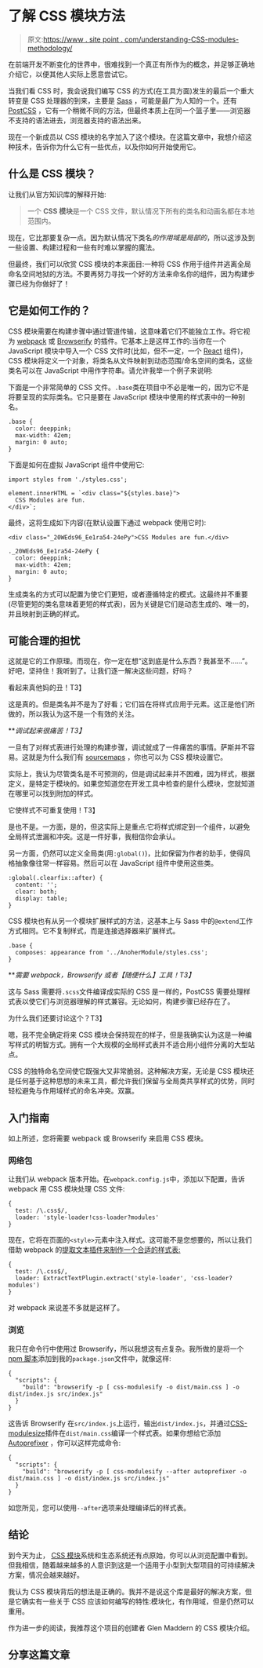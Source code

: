 # 了解 CSS 模块方法

> 原文:[https://www . site point . com/understanding-CSS-modules-methodology/](https://www.sitepoint.com/understanding-css-modules-methodology/)

在前端开发不断变化的世界中，很难找到一个真正有所作为的概念，并足够正确地介绍它，以便其他人实际上愿意尝试它。

当我们看 CSS 时，我会说我们编写 CSS 的方式(在工具方面)发生的最后一个重大转变是 CSS 处理器的到来，主要是 [Sass](http://sass-lang.com/) ，可能是最广为人知的一个。还有 [PostCSS](https://github.com/postcss) ，它有一个稍微不同的方法，但最终本质上在同一个篮子里——浏览器不支持的语法进去，浏览器支持的语法出来。

现在一个新成员以 CSS 模块的名字加入了这个模块。在这篇文章中，我想介绍这种技术，告诉你为什么它有一些优点，以及你如何开始使用它。

## 什么是 CSS 模块？

让我们从官方知识库的解释开始:

> 一个 **CSS 模块**是一个 CSS 文件，默认情况下所有的类名和动画名都在本地范围内。

现在，它比那要复杂一点。因为默认情况下类名*的作用域是局部的*，所以这涉及到一些设置、构建过程和一些有时难以掌握的魔法。

但最终，我们可以欣赏 CSS 模块的本来面目:一种将 CSS 作用于组件并逃离全局命名空间地狱的方法。不要再努力寻找一个好的方法来命名你的组件，因为构建步骤已经为你做好了！

## 它是如何工作的？

CSS 模块需要在构建步骤中通过管道传输，这意味着它们不能独立工作。将它视为 [webpack](https://webpack.github.io/) 或 [Browserify](http://browserify.org/) 的插件。它基本上是这样工作的:当你在一个 JavaScript 模块中导入一个 CSS 文件时(比如，但不一定，一个 [React](https://facebook.github.io/react/) 组件)，CSS 模块将定义一个对象，将类名从文件映射到动态范围/命名空间的类名，这些类名可以在 JavaScript 中用作字符串。请允许我举一个例子来说明:

下面是一个非常简单的 CSS 文件。`.base`类在项目中不必是唯一的，因为它不是将要呈现的实际类名。它只是要在 JavaScript 模块中使用的样式表中的一种别名。

```
.base {
  color: deeppink;
  max-width: 42em;
  margin: 0 auto;
}
```

下面是如何在虚拟 JavaScript 组件中使用它:

```
import styles from './styles.css';

element.innerHTML = `<div class="${styles.base}">
  CSS Modules are fun.
</div>`;
```

最终，这将生成如下内容(在默认设置下通过 webpack 使用它时):

```
<div class="_20WEds96_Ee1ra54-24ePy">CSS Modules are fun.</div>
```

```
._20WEds96_Ee1ra54-24ePy {
  color: deeppink;
  max-width: 42em;
  margin: 0 auto;
}
```

生成类名的方式可以配置为使它们更短，或者遵循特定的模式。这最终并不重要(尽管更短的类名意味着更短的样式表)，因为关键是它们是动态生成的、唯一的，并且映射到正确的样式。

## 可能合理的担忧

这就是它的工作原理。而现在，你一定在想“这到底是什么东西？我甚至不……”。好吧，坚持住！我听到了。让我们逐一解决这些问题，好吗？

看起来真他妈的丑！T3】

这是真的。但是类名并不是为了好看；它们旨在将样式应用于元素。这正是他们所做的，所以我认为这不是一个有效的关注。

***调试起来很痛苦！*T3】**

一旦有了对样式表进行处理的构建步骤，调试就成了一件痛苦的事情。萨斯并不容易。这就是为什么我们有 [sourcemaps](https://www.sitepoint.com/using-source-maps-debug-sass-chrome/) ，你也可以为 CSS 模块设置它。

实际上，我认为尽管类名是不可预测的，但是调试起来并不困难，因为样式，根据定义，是特定于模块的。如果您知道您在开发工具中检查的是什么模块，您就知道在哪里可以找到附加的样式。

它使样式不可重复使用！T3】

是也不是。一方面，是的，但这实际上是重点:它将样式绑定到一个组件，以避免全局样式泄漏和冲突。这是一件好事，我相信你会承认。

另一方面，仍然可以定义全局类(用`:global()`)，比如保留为作者的助手，使得风格抽象像往常一样容易。然后可以在 JavaScript 组件中使用这些类。

```
:global(.clearfix::after) {
  content: '';
  clear: both;
  display: table;
}
```

CSS 模块也有从另一个模块扩展样式的方法，这基本上与 Sass 中的`@extend`工作方式相同。它不复制样式，而是连接选择器来扩展样式。

```
.base {
  composes: appearance from '../AnoherModule/styles.css';
}
```

***需要 webpack，Browserify 或者【随便什么】工具！*T3】**

这与 Sass 需要将`.scss`文件编译成实际的 CSS 是一样的，PostCSS 需要处理样式表以使它们与浏览器理解的样式兼容。无论如何，构建步骤已经存在了。

为什么我们还要讨论这个？T3】

嗯，我不完全确定将来 CSS 模块会保持现在的样子，但是我确实认为这是一种编写样式的明智方式。拥有一个大规模的全局样式表并不适合用小组件分离的大型站点。

CSS 的独特命名空间使它既强大又非常脆弱。这种解决方案，无论是 CSS 模块还是任何基于这种思想的未来工具，都允许我们保留与全局类共享样式的优势，同时轻松避免与作用域样式的命名冲突。双赢。

## 入门指南

如上所述，您将需要 webpack 或 Browserify 来启用 CSS 模块。

### 网络包

让我们从 webpack 版本开始。在`webpack.config.js`中，添加以下配置，告诉 webpack 用 CSS 模块处理 CSS 文件:

```
{
  test: /\.css$/,
  loader: 'style-loader!css-loader?modules'
}
```

现在，它将在页面的`<style>`元素中注入样式。这可能不是您想要的，所以让我们借助 webpack 的[提取文本插件来制作一个合适的样式表:](https://github.com/webpack/extract-text-webpack-plugin)

```
{
  test: /\.css$/,
  loader: ExtractTextPlugin.extract('style-loader', 'css-loader?modules')
}
```

对 webpack 来说差不多就是这样了。

### 浏览

我只在命令行中使用过 Browserify，所以我想这有点复杂。我所做的是将一个 [npm 脚本](https://docs.npmjs.com/misc/scripts)添加到我的`package.json`文件中，就像这样:

```
{
  "scripts": {
    "build": "browserify -p [ css-modulesify -o dist/main.css ] -o dist/index.js src/index.js"
  }
}
```

这告诉 Browserify 在`src/index.js`上运行，输出`dist/index.js`，并通过[CSS-modulesize](https://github.com/css-modules/css-modulesify)插件在`dist/main.css`编译一个样式表。如果你想给它添加 [Autoprefixer](https://github.com/postcss/autoprefixer) ，你可以这样完成命令:

```
{
  "scripts": {
    "build": "browserify -p [ css-modulesify --after autoprefixer -o dist/main.css ] -o dist/index.js src/index.js"
  }
}
```

如您所见，您可以使用`--after`选项来处理编译后的样式表。

## 结论

到今天为止， [CSS 模块](https://github.com/css-modules/css-modules)系统和生态系统还有点原始，你可以从浏览配置中看到。但我相信，随着越来越多的人意识到这是一个适用于小型到大型项目的可持续解决方案，情况会越来越好。

我认为 CSS 模块背后的想法是正确的。我并不是说这个库是最好的解决方案，但是它确实有一些关于 CSS 应该如何编写的特性:模块化，有作用域，但是仍然可以重用。

作为进一步的阅读，我推荐这个项目的创建者 Glen Maddern 的 CSS 模块介绍。

## 分享这篇文章